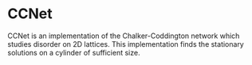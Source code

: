 # CCNet
CCNet is an implementation of the Chalker-Coddington network which studies disorder on 2D lattices.
This implementation finds the stationary solutions on a cylinder of sufficient size.


